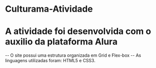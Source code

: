 # Culturama-Atividade

# A atividade foi desenvolvida com o auxilio da plataforma Alura
-- O site possui uma estrutura organizada em Grid e Flex-box
-- As linguagens utilizadas foram: HTML5 e CSS3.
